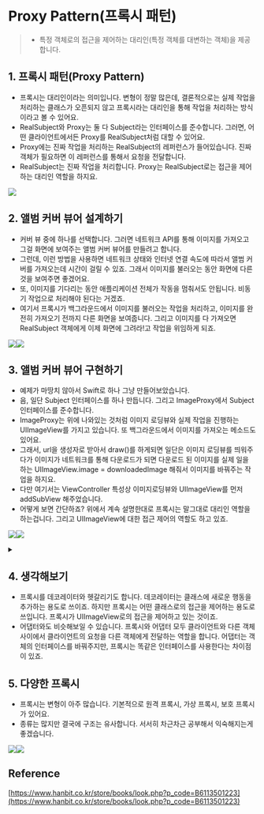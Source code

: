 # Proxy Pattern(프록시 패턴)
> - 특정 객체로의 접근을 제어하는 대리인(특정 객체를 대변하는 객체)을 제공합니다.

## 1. 프록시 패턴(Proxy Pattern)
- 프록시는 대리인이라는 의미입니다. 변형이 정말 많은데, 결론적으로는 실제 작업을 처리하는 클래스가 오픈되지 않고 프록시라는 대리인을 통해 작업을 처리하는 방식이라고 볼 수 있어요. 
- RealSubject와 Proxy는 둘 다 Subject라는 인터페이스를 준수합니다. 그러면, 어떤 클라이언트에서든 Proxy를 RealSubject처럼 대할 수 있어요. 
- Proxy에는 진짜 작업을 처리하는 RealSubject의 레퍼런스가 들어있습니다. 진짜 객체가 필요하면 이 레퍼런스를 통해서 요청을 전달합니다. 
- RealSubject는 진짜 작업을 처리합니다. Proxy는 RealSubject로는 접근을 제어하는 대리인 역할을 하지요. 

![](https://velog.velcdn.com/images/dev_kickbell/post/47f89def-f293-4280-a93e-9e8a35e0ff03/image.png)


## 2. 앨범 커버 뷰어 설계하기
- 커버 뷰 중에 하나를 선택합니다. 그러면 네트워크 API를 통해 이미지를 가져오고 그걸 화면에 보여주는 앨범 커버 뷰어를 만들려고 합니다. 
- 그런데, 이런 방법을 사용하면 네트워크 상태와 인터넷 연결 속도에 따라서 앨범 커버를 가져오는데 시간이 걸릴 수 있죠. 그래서 이미지를 불러오는 동안 화면에 다른 것을 보여주면 좋겠어요. 
- 또, 이미지를 기다리는 동안 애플리케이션 전체가 작동을 멈춰서도 안됩니다. 비동기 작업으로 처리해야 된다는 거겠죠. 
- 여기서 프록시가 백그라운드에서 이미지를 불러오는 작업을 처리하고, 이미지를 완전히 가져오기 전까지 다른 화면을 보여줍니다. 그리고 이미지를 다 가져오면 RealSubject 객체에게 이제 화면에 그려라!고 작업을 위임하게 되죠. 

![](https://velog.velcdn.com/images/dev_kickbell/post/47644ee4-38f3-49d4-994b-34ff52fe7149/image.png)![](https://velog.velcdn.com/images/dev_kickbell/post/20afaf37-1b5f-4b4f-9db6-2c5191b94a5d/image.png)


## 3. 앨범 커버 뷰어 구현하기 
- 예제가 마땅치 않아서 Swift로 하나 그냥 만들어보았습니다. 
- 음, 일단 Subject 인터페이스를 하나 만듭니다. 그리고 ImageProxy에서 Subject 인터페이스를 준수합니다. 
- ImageProxy는 위에 나와있는 것처럼 이미지 로딩뷰와 실제 작업을 진행하는 UIImageView를 가지고 있습니다. 또 백그라운드에서 이미지를 가져오는 메소드도 있어요. 
- 그래서, url을 생성자로 받아서 draw()를 하게되면 일단은 이미지 로딩뷰를 띄워주다가 이미지가 네트워크를 통해 다운로드가 되면 다운로드 된 이미지를 실제 일을 하는 UIImageView.image = downloadedImage 해줘서 이미지를 바꿔주는 작업을 하지요. 
- 다만 여기서는 ViewController 특성상 이미지로딩뷰와 UIImageView를 먼저 addSubView 해주었습니다. 
- 어떻게 보면 간단하죠? 위에서 계속 설명한대로 프록시는 말그대로 대리인 역할을 하는겁니다. 그리고 UIImageView에 대한 접근 제어의 역할도 하고 있죠. 


![](https://velog.velcdn.com/images/dev_kickbell/post/668ec785-d5a5-4a7d-8e23-2d030030c66f/image.png)![](https://velog.velcdn.com/images/dev_kickbell/post/aeb9ad37-8fe1-46ad-8c16-7fe0d6f30f31/image.png)



<details>
  <summary><a href="https://github.com/kickbell/pb"></a></summary>
  <p>

```swift
protocol Subject {
    func draw()
}
    
class ImageProxy: Subject {
    let url: URL
    
    init(url: URL) {
        self.url = url
    }
    
    let realView: UIView = {
        let imageView = UIImageView()
        imageView.contentMode = .scaleAspectFit
        imageView.backgroundColor = .orange
        imageView.frame = CGRect(x: 0, y: 0, width: 0, height: 0)
        return imageView
    }()
    
    let placeholderView: UIView = {
        let imageNotFoundLabel = UILabel()
        imageNotFoundLabel.numberOfLines = 0
        imageNotFoundLabel.textAlignment = .center
        imageNotFoundLabel.text = "이미지를 로드하고 있습니다. 잠시만 기다려주세요."
        imageNotFoundLabel.textColor = .black
        imageNotFoundLabel.backgroundColor = .lightGray
        imageNotFoundLabel.frame = CGRect(x: 0, y: 100, width: UIScreen.main.bounds.width, height: UIScreen.main.bounds.height/2)
        return imageNotFoundLabel
    }()
    
    func draw() {
        loadImage()
    }
    
    func loadImage() {
        guard let data = try? Data(contentsOf: url),
              let image = UIImage(data: data),
              let imageView = realView as? UIImageView else { return }
        
        DispatchQueue.global().async {
            DispatchQueue.main.async {
                imageView.frame = CGRect(x: 0, y: 100, width: UIScreen.main.bounds.width, height: UIScreen.main.bounds.height/2)
                imageView.image = image
            }
        }
    }
}
    
class ViewController: UIViewController {
    override func viewDidLoad() {
        super.viewDidLoad()
        let imageProxy = ImageProxy(url: URL(string: "https://picsum.photos/5000")!)
        
        view.addSubview(imageProxy.placeholderView)
        view.addSubview(imageProxy.realView)
        
        imageProxy.draw()
    }
}
```
  </p>
</details>


## 4. 생각해보기
- 프록시를 데코레이터와 헷갈리기도 합니다. 데코레이터는 클래스에 새로운 행동을 추가하는 용도로 쓰이죠. 하지만 프록시는 어떤 클래스로의 접근을 제어하는 용도로 쓰입니다. 프록시가 UIImageView로의 접근을 제어하고 있는 것이죠. 
- 어댑터와도 비슷해보일 수 있습니다. 프록시와 어댑터 모두 클라이언트와 다른 객체 사이에서 클라이언트의 요청을 다른 객체에게 전달하는 역할을 합니다. 어댑터는 객체의 인터페이스를 바꿔주지만, 프록시는 똑같은 인터페이스를 사용한다는 차이점이 있죠. 


## 5. 다양한 프록시 
- 프록시는 변형이 아주 많습니다. 기본적으로 원격 프록시, 가상 프록시, 보호 프록시가 있어요. 
- 종류는 많지만 결국에 구조는 유사합니다. 서서히 차근차근 공부해서 익숙해지는게 좋겠습니다. 

![](https://velog.velcdn.com/images/dev_kickbell/post/67f03f09-5c65-4af4-b025-f4fc71443b3c/image.png)![](https://velog.velcdn.com/images/dev_kickbell/post/501358d9-e3ef-481e-96bb-6f8a221894e1/image.png)


## Reference 
[https://www.hanbit.co.kr/store/books/look.php?p_code=B6113501223](https://www.hanbit.co.kr/store/books/look.php?p_code=B6113501223)

